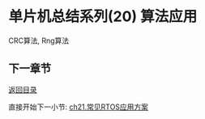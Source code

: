 # 单片机总结系列(20) 算法应用

CRC算法, Rng算法

## 下一章节

[返回目录](./../README.md)

直接开始下一小节: [ch21.常见RTOS应用方案](./ch21.rtos_normal.md)
